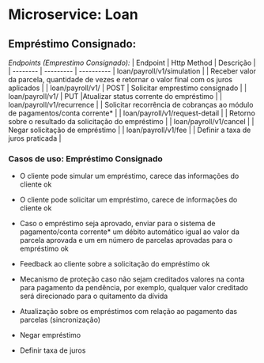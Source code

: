 # Microservice: Loan

## Empréstimo Consignado: 

*Endpoints (Emprestimo Consignado):*
| Endpoint | Http Method | Descrição |
| -------- | --------- | ----------
| loan/payroll/v1/simulation |  | Receber valor da parcela, quantidade de vezes e retornar o valor final com os juros aplicados |
| loan/payroll/v1/ | POST | Solicitar emprestimo consignado |
| loan/payroll/v1/ | PUT |Atualizar status corrente do empréstimo |
| loan/payroll/v1/recurrence | | Solicitar recorrência de cobranças ao módulo de pagamentos/conta corrente* |
| loan/payroll/v1/request-detail | | Retorno sobre o resultado da solicitação do empréstimo |
| loan/payroll/v1/cancel | | Negar solicitação de empréstimo |
| loan/payroll/v1/fee | | Definir a taxa de juros praticada |



### Casos de uso: Empréstimo Consignado

-  O cliente pode simular um empréstimo, carece das informações do cliente ok

- O cliente pode solicitar um empréstimo, carece de informações do cliente ok
  
- Caso o empréstimo seja aprovado, enviar para o sistema de pagamento/conta corrente* um débito automático igual ao valor da parcela aprovada e um em número de parcelas aprovadas para o empréstimo ok

- Feedback ao cliente sobre a solicitação do empréstimo ok

- Mecanismo de proteção caso não sejam creditados valores na conta para pagamento da pendência, por exemplo, qualquer valor creditado será direcionado para o quitamento da dívida 

- Atualização sobre os empréstimos com relação ao pagamento das parcelas (sincronização)

- Negar empréstimo

- Definir taxa de juros
  
